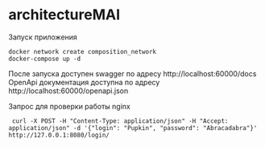 # architectureMAI

Запуск приложения 

```commandline
docker network create composition_network
docker-compose up -d
```

После запуска доступен swagger по адресу http://localhost:60000/docs
OpenApi документация доступна по адресу http://localhost:60000/openapi.json

Запрос для проверки работы nginx
```
 curl -X POST -H "Content-Type: application/json" -H "Accept: application/json" -d '{"login": "Pupkin", "password": "Abracadabra"}' http://127.0.0.1:8080/login/
```
